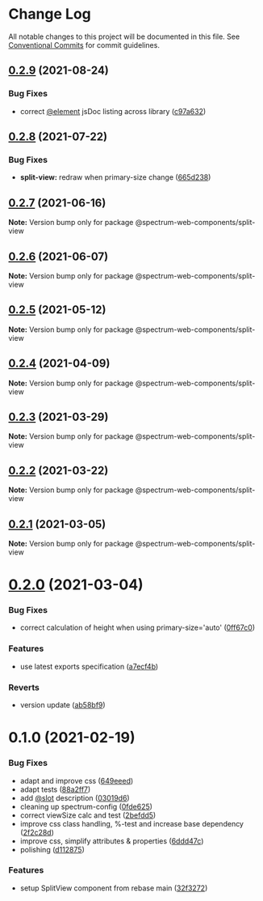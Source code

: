 # Change Log

All notable changes to this project will be documented in this file.
See [Conventional Commits](https://conventionalcommits.org) for commit guidelines.

## [0.2.9](https://github.com/adobe/spectrum-web-components/compare/@spectrum-web-components/split-view@0.2.8...@spectrum-web-components/split-view@0.2.9) (2021-08-24)

### Bug Fixes

-   correct [@element](https://github.com/element) jsDoc listing across library ([c97a632](https://github.com/adobe/spectrum-web-components/commit/c97a6320c16a2b3053637e22bca0d56ce0cd5ae5))

## [0.2.8](https://github.com/adobe/spectrum-web-components/compare/@spectrum-web-components/split-view@0.2.7...@spectrum-web-components/split-view@0.2.8) (2021-07-22)

### Bug Fixes

-   **split-view:** redraw when primary-size change ([665d238](https://github.com/adobe/spectrum-web-components/commit/665d2384ca7f43d89fd7e2b7b3fb7536a5e24df8))

## [0.2.7](https://github.com/adobe/spectrum-web-components/compare/@spectrum-web-components/split-view@0.2.6...@spectrum-web-components/split-view@0.2.7) (2021-06-16)

**Note:** Version bump only for package @spectrum-web-components/split-view

## [0.2.6](https://github.com/adobe/spectrum-web-components/compare/@spectrum-web-components/split-view@0.2.5...@spectrum-web-components/split-view@0.2.6) (2021-06-07)

**Note:** Version bump only for package @spectrum-web-components/split-view

## [0.2.5](https://github.com/adobe/spectrum-web-components/compare/@spectrum-web-components/split-view@0.2.4...@spectrum-web-components/split-view@0.2.5) (2021-05-12)

**Note:** Version bump only for package @spectrum-web-components/split-view

## [0.2.4](https://github.com/adobe/spectrum-web-components/compare/@spectrum-web-components/split-view@0.2.3...@spectrum-web-components/split-view@0.2.4) (2021-04-09)

**Note:** Version bump only for package @spectrum-web-components/split-view

## [0.2.3](https://github.com/adobe/spectrum-web-components/compare/@spectrum-web-components/split-view@0.2.2...@spectrum-web-components/split-view@0.2.3) (2021-03-29)

**Note:** Version bump only for package @spectrum-web-components/split-view

## [0.2.2](https://github.com/adobe/spectrum-web-components/compare/@spectrum-web-components/split-view@0.2.1...@spectrum-web-components/split-view@0.2.2) (2021-03-22)

**Note:** Version bump only for package @spectrum-web-components/split-view

## [0.2.1](https://github.com/adobe/spectrum-web-components/compare/@spectrum-web-components/split-view@0.2.0...@spectrum-web-components/split-view@0.2.1) (2021-03-05)

**Note:** Version bump only for package @spectrum-web-components/split-view

# [0.2.0](https://github.com/adobe/spectrum-web-components/compare/@spectrum-web-components/split-view@0.1.0...@spectrum-web-components/split-view@0.2.0) (2021-03-04)

### Bug Fixes

-   correct calculation of height when using primary-size='auto' ([0ff67c0](https://github.com/adobe/spectrum-web-components/commit/0ff67c0c09fd8d2edf133fb2bf63476b49845794))

### Features

-   use latest exports specification ([a7ecf4b](https://github.com/adobe/spectrum-web-components/commit/a7ecf4b6da7996f36a8a89f62cc2384709497008))

### Reverts

-   version update ([ab58bf9](https://github.com/adobe/spectrum-web-components/commit/ab58bf9721d0332460a20f260d500455c58bad47))

# 0.1.0 (2021-02-19)

### Bug Fixes

-   adapt and improve css ([649eeed](https://github.com/adobe/spectrum-web-components/commit/649eeeda637b8528217e18b6145d37e71b2c60c2))
-   adapt tests ([88a2ff7](https://github.com/adobe/spectrum-web-components/commit/88a2ff717f297aef830f47865c105dfec2d080ac))
-   add [@slot](https://github.com/slot) description ([03019d6](https://github.com/adobe/spectrum-web-components/commit/03019d68c096bfb3171b52904dc66eef31320445))
-   cleaning up spectrum-config ([0fde625](https://github.com/adobe/spectrum-web-components/commit/0fde6250911bde7d0496880bebf6c32f897be6b3))
-   correct viewSize calc and test ([2befdd5](https://github.com/adobe/spectrum-web-components/commit/2befdd5533de0551664d52d72cadc0431ab07139))
-   improve css class handling, %-test and increase base dependency ([2f2c28d](https://github.com/adobe/spectrum-web-components/commit/2f2c28dd2636266f75fd74a3af445d40ba55d760))
-   improve css, simplify attributes & properties ([6ddd47c](https://github.com/adobe/spectrum-web-components/commit/6ddd47c93784a5d8f36aada726701c5035040b34))
-   polishing ([d112875](https://github.com/adobe/spectrum-web-components/commit/d1128752a329462f835003e2343f5fe674d8cd0c))

### Features

-   setup SplitView component from rebase main ([32f3272](https://github.com/adobe/spectrum-web-components/commit/32f3272dcbaba5b09cf02f66f25b54ab923f4510))
